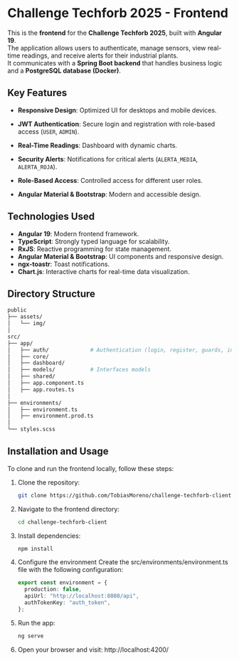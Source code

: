 # Challenge Techforb 2025 - Frontend

This is the **frontend** for the **Challenge Techforb 2025**, built with **Angular 19**.  
The application allows users to authenticate, manage sensors, view real-time readings, and receive alerts for their industrial plants.  
It communicates with a **Spring Boot backend** that handles business logic and a **PostgreSQL database (Docker)**.

## Key Features

- **Responsive Design**: Optimized UI for desktops and mobile devices.
- **JWT Authentication**: Secure login and registration with role-based access (`USER`, `ADMIN`).

- **Real-Time Readings**: Dashboard with dynamic charts.
- **Security Alerts**: Notifications for critical alerts (`ALERTA_MEDIA`, `ALERTA_ROJA`).
- **Role-Based Access**: Controlled access for different user roles.
- **Angular Material & Bootstrap**: Modern and accessible design.

## Technologies Used

- **Angular 19**: Modern frontend framework.
- **TypeScript**: Strongly typed language for scalability.
- **RxJS**: Reactive programming for state management.
- **Angular Material & Bootstrap**: UI components and responsive design.
- **ngx-toastr**: Toast notifications.
- **Chart.js**: Interactive charts for real-time data visualization.

## Directory Structure

```bash
public
├── assets/
│   └── img/
│
src/
├── app/
│   ├── auth/             # Authentication (login, register, guards, interceptors)
│   ├── core/
│   ├── dashboard/
│   ├── models/           # Interfaces models
│   ├── shared/
│   ├── app.component.ts
│   ├── app.routes.ts
│
├── environments/
│   ├── environment.ts
│   ├── environment.prod.ts
│
└── styles.scss
```

## Installation and Usage

To clone and run the frontend locally, follow these steps:

1. Clone the repository:

   ```bash
   git clone https://github.com/TobiasMoreno/challenge-techforb-client.git
   ```

2. Navigate to the frontend directory:

   ```bash
   cd challenge-techforb-client
   ```

3. Install dependencies:

   ```bash
   npm install
   ```

4. Configure the environment
   Create the src/environments/environment.ts file with the following configuration:

   ```typescript
   export const environment = {
     production: false,
     apiUrl: "http://localhost:8080/api",
     authTokenKey: "auth_token",
   };
   ```

5. Run the app:

   ```bash
   ng serve
   ```

6. Open your browser and visit: http://localhost:4200/
